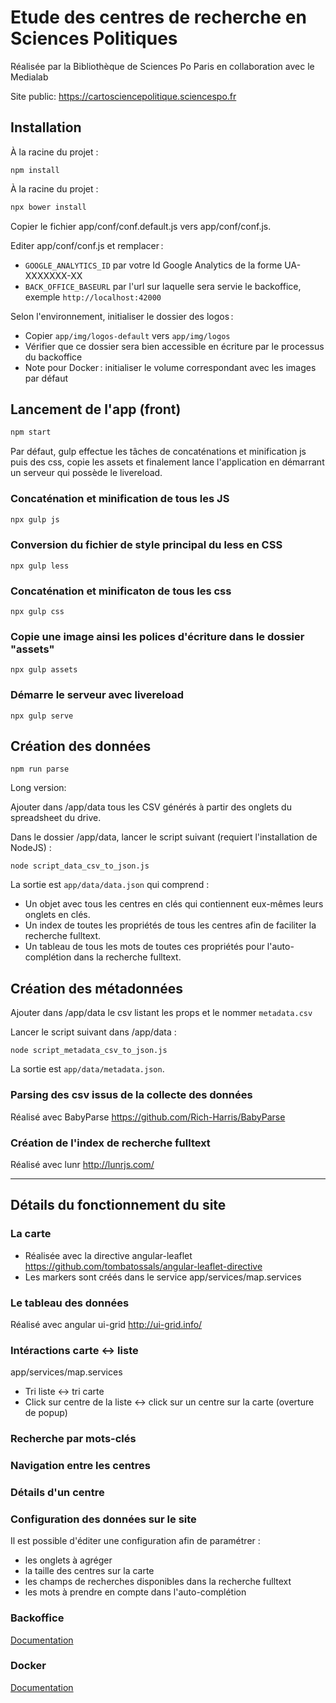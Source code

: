 # Etude des centres de recherche en Sciences Politiques

Réalisée par la Bibliothèque de Sciences Po Paris en collaboration avec le Medialab

Site public: https://cartosciencepolitique.sciencespo.fr

## Installation

À la racine du projet :

```
npm install
```

À la racine du projet :

```sh
npx bower install
```

Copier le fichier app/conf/conf.default.js vers app/conf/conf.js.

Editer app/conf/conf.js et remplacer :

- `GOOGLE_ANALYTICS_ID` par votre Id Google Analytics de la forme UA-XXXXXXX-XX
- `BACK_OFFICE_BASEURL` par l'url sur laquelle sera servie le backoffice, exemple `http://localhost:42000`

Selon l'environnement, initialiser le dossier des logos :

- Copier `app/img/logos-default` vers `app/img/logos`
- Vérifier que ce dossier sera bien accessible en écriture par le processus du backoffice
- Note pour Docker : initialiser le volume correspondant avec les images par défaut

## Lancement de l'app (front)

```sh
npm start
```

Par défaut, gulp effectue les tâches de concaténations et minification js puis des css, copie les assets et finalement lance l'application en démarrant un serveur qui possède le livereload.

### Concaténation et minification de tous les JS

```sh
npx gulp js
```

### Conversion du fichier de style principal du less en CSS

```
npx gulp less
```

### Concaténation et minificaton de tous les css

```
npx gulp css
```

### Copie une image ainsi les polices d'écriture dans le dossier "assets"

```
npx gulp assets
```

### Démarre le serveur avec livereload

```
npx gulp serve
```

## Création des données

```
npm run parse
```

Long version:

Ajouter dans /app/data tous les CSV générés à partir des onglets du spreadsheet du drive.

Dans le dossier /app/data, lancer le script suivant (requiert l'installation de NodeJS) :

```
node script_data_csv_to_json.js
```

La sortie est `app/data/data.json` qui comprend :

- Un objet avec tous les centres en clés qui contiennent eux-mêmes leurs onglets en clés.
- Un index de toutes les propriétés de tous les centres afin de faciliter la recherche fulltext.
- Un tableau de tous les mots de toutes ces propriétés pour l'auto-complétion dans la recherche fulltext.

## Création des métadonnées

Ajouter dans /app/data le csv listant les props et le nommer `metadata.csv`

Lancer le script suivant dans /app/data :

```
node script_metadata_csv_to_json.js
```

La sortie est `app/data/metadata.json`.

### Parsing des csv issus de la collecte des données

Réalisé avec BabyParse <https://github.com/Rich-Harris/BabyParse>

### Création de l'index de recherche fulltext

Réalisé avec lunr <http://lunrjs.com/>

---

## Détails du fonctionnement du site

### La carte

- Réalisée avec la directive angular-leaflet <https://github.com/tombatossals/angular-leaflet-directive>
- Les markers sont créés dans le service app/services/map.services

### Le tableau des données

Réalisé avec angular ui-grid <http://ui-grid.info/>

### Intéractions carte <-> liste

app/services/map.services

- Tri liste <-> tri carte
- Click sur centre de la liste <-> click sur un centre sur la carte (overture de popup)

### Recherche par mots-clés

### Navigation entre les centres

### Détails d'un centre

### Configuration des données sur le site

Il est possible d'éditer une configuration afin de paramétrer :

- les onglets à agréger
- la taille des centres sur la carte
- les champs de recherches disponibles dans la recherche fulltext
- les mots à prendre en compte dans l'auto-complétion

### Backoffice

[Documentation](https://github.com/SciencesPoDRIS/CartoScPo/blob/dev/docs/back-office.md)

### Docker

[Documentation](./docs/docker.md)
